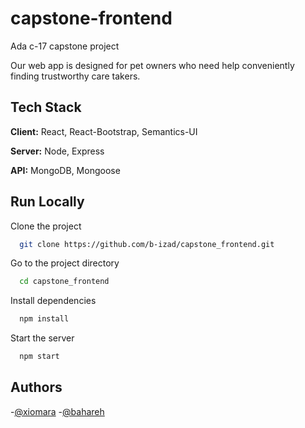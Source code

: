 
# capstone-frontend
Ada c-17 capstone project

Our web app is designed for pet owners who need help conveniently finding trustworthy care takers.


## Tech Stack

**Client:** React, React-Bootstrap, Semantics-UI

**Server:** Node, Express

**API:** MongoDB, Mongoose


## Run Locally

Clone the project

```bash
  git clone https://github.com/b-izad/capstone_frontend.git
```

Go to the project directory

```bash
  cd capstone_frontend
```

Install dependencies

```bash
  npm install
```

Start the server

```bash
  npm start
```


## Authors
-[@xiomara](https://github.com/xiomaraR)
-[@bahareh](https://github.com/b-izad)
